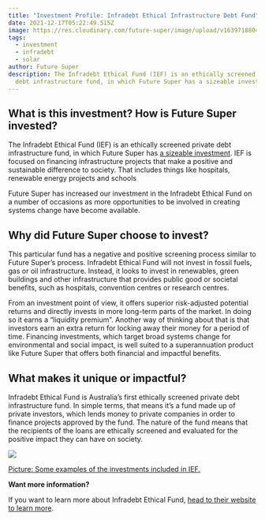 ```yaml
---
title: "Investment Profile: Infradebt Ethical Infrastructure Debt Fund"
date: 2021-12-17T05:22:49.515Z
image: https://res.cloudinary.com/future-super/image/upload/v1639718804/solar-farm.png
tags:
  - investment
  - infradebt
  - solar
author: Future Super
description: The Infradebt Ethical Fund (IEF) is an ethically screened private
  debt infrastructure fund, in which Future Super has a sizeable investment.
---
```


## What is this investment? How is Future Super invested?

The Infradebt Ethical Fund (IEF) is an ethically screened private debt infrastructure fund, in which Future Super has [a sizeable investment](https://www.myfuturesuper.com.au/everything-we-invest-in/). IEF is focused on financing infrastructure projects that make a positive and sustainable difference to society. That includes things like hospitals, renewable energy projects and schools

Future Super has increased our investment in the Infradebt Ethical Fund on a number of occasions as more opportunities to be involved in creating systems change have become available.

## Why did Future Super choose to invest?

This particular fund has a negative and positive screening process similar to Future Super’s process. Infradebt Ethical Fund will not invest in fossil fuels, gas or oil infrastructure. Instead, it looks to invest in renewables, green buildings and other infrastructure that provides public good or societal benefits, such as hospitals, convention centres or research centres.

From an investment point of view, it offers superior risk-adjusted potential returns and directly invests in more long-term parts of the market. In doing so it earns a “liquidity premium”. Another way of thinking about that is that investors earn an extra return for locking away their money for a period of time. Financing investments, which target broad systems change for environmental and social impact, is well suited to a superannuation product like Future Super that offers both financial and impactful benefits.

## What makes it unique or impactful?

Infradebt Ethical Fund is Australia’s first ethically screened private debt infrastructure fund. In simple terms, that means it’s a fund made up of private investors, which lends money to private companies in order to finance projects approved by the fund. The nature of the fund means that the recipients of the loans are ethically screened and evaluated for the positive impact they can have on society.

![](https://lh4.googleusercontent.com/3OnxYMSHDHF01ZIF1ZViq3tB2XDGveL7zOchyVkYJvlDP2NFCcxghsOAn7hmpdlKkHjAmHnkra_u2ziT_tCut93vzOAFj2rECNHBYvA0jVaGT1cJXE8Ex1wjK4pEU-myB4a0urNa)

[Picture: Some examples of the investments included in IEF.](https://www.infradebt.com.au/ethical-fund)

**Want more information?**

If you want to learn more about Infradebt Ethical Fund, [head to their website to learn more](https://www.infradebt.com.au/ethical-fund).
